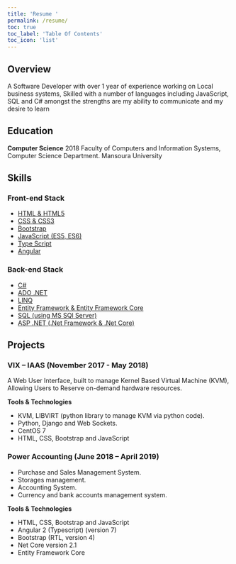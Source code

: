 ```yaml
---
title: 'Resume '
permalink: /resume/
toc: true
toc_label: 'Table Of Contents'
toc_icon: 'list'
---
```


## Overview

A Software Developer with over 1 year of experience working on Local business systems, Skilled with a number of languages including JavaScript, SQL and C# amongst the strengths are my ability to communicate and my desire to learn

## Education

**Computer Science** 2018 
				Faculty of Computers and Information Systems, Computer Science Department. Mansoura University

## Skills

### Front-end Stack
* [HTML & HTML5](https://www.w3.org/html/logo/)
* [CSS & CSS3](https://www.w3.org/Style/CSS/)
* [Bootstrap](https://getbootstrap.com/)
* [JavaScript (ES5, ES6)](https://developer.mozilla.org/en-US/docs/Web/javascript)
* [Type Script](https://www.typescriptlang.org/)
* [Angular](https://angular.io/) 

### Back-end Stack
- [C#](https://docs.microsoft.com/en-us/dotnet/csharp/)
- [ADO .NET](https://docs.microsoft.com/en-us/dotnet/framework/data/adonet)
- [LINQ](https://docs.microsoft.com/en-us/dotnet/csharp/programming-guide/concepts/linq/)
- [Entity Framework & Entity Framework Core](https://docs.microsoft.com/en-us/ef/)
- [SQL (using MS SQl Server)](https://docs.microsoft.com/en-us/sql)
- [ASP .NET (.Net Framework & .Net Core)](https://www.asp.net)

## Projects

### VIX – IAAS (November 2017 - May 2018)
A Web User Interface, built to manage Kernel Based Virtual Machine (KVM), Allowing Users to Reserve on-demand hardware resources.

**Tools & Technologies**

- KVM, LIBVIRT (python library to manage KVM via python code).
- Python, Django and Web Sockets.
- CentOS 7
- HTML, CSS, Bootstrap and JavaScript



### Power Accounting (June 2018 – April 2019)
- Purchase and Sales Management System.
- Storages management.
- Accounting System.
- Currency and bank accounts management system.

**Tools & Technologies**

- HTML, CSS, Bootstrap and JavaScript
- Angular 2 (Typescript) (version 7)
- Bootstrap (RTL, version 4)
- Net Core version 2.1
- Entity Framework Core